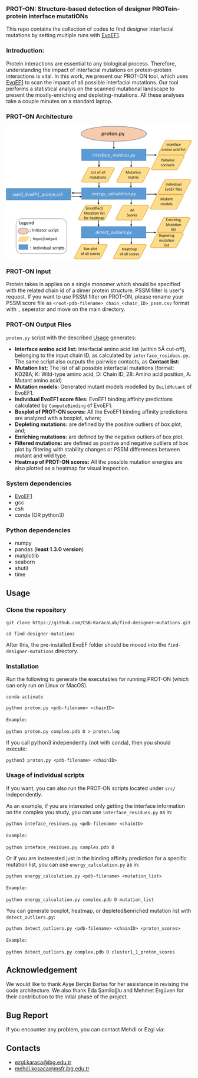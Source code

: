 ### PROT-ON: Structure-based detection of designer PROTein-protein interface mutatiONs

This repo contains the collection of codes to find designer interfacial mutations by setting multiple runs with [EvoEF1](https://github.com/tommyhuangthu/EvoEF). 

### Introduction: 
  Protein interactions are essential to any biological process. Therefore, understanding the impact of interfacial mutations on protein-protein interactions is vital. In this work, we present our PROT-ON tool, which uses [EvoEF1](https://github.com/tommyhuangthu/EvoEF) to scan the impact of all possible interfacial mutations. Our tool  performs a statistical analyis on the scanned mutational landscape to present the mostly-enriching and depleting-mutations. All these analyses take a couple minutes on a standard laptop.
### PROT-ON Architecture
<p align="center">
<img align="center" src="proton_code_architecture.png" alt="proton_code_architecture" width = "600" />
</p>

### PROT-ON Input
Protein takes in  applies on a single monomer which should be specified with the related chain id of a dimer protein structure. PSSM filter is user's request. If you want to use PSSM filter on PROT-ON, please rename your PSSM score file as `<root-pdb-filename>_chain_<chain_ID>_pssm.csv` format with `,` seperator and move on the main directory.
### PROT-ON Output Files
`proton.py` script with the described [Usage](https://github.com/CSB-KaracaLab/find-designer-mutations/tree/main#usage) generates: 
  * **Interface amino acid list:** Interfacial amino acid list (within 5Å cut-off), belonging to the input chain ID, as calculated by `interface_residues.py`. The same script also outputs the pairwise contacts, as **Contact list:**
  * **Mutation list:** The list of all possible interfacial mutations (format: KD28A; K: Wild-type amino acid, D: Chain ID, 28: Amino acid position, A: Mutant amino acid)
  * **Mutation models:** Generated mutant models modelled by `BuildMutant` of EvoEF1.
  * **Individual EvoEF1 score files:** EvoEF1 binding affinity predictions calculated by `ComputeBinding` of EvoEF1.
  * **Boxplot of PROT-ON scores:** All the EvoEF1 binding affinity predictions are analyzed with a boxplot, where;
  * **Depleting mutations:** are defined by the positive outliers of box plot, and;
  * **Enriching mutations:** are defined by the negative outliers of box plot. 
  * **Filtered mutations:** are defined as positive and negative outliers of box plot by filtering with stability changes or PSSM differences between mutant and wild type.
  * **Heatmap of PROT-ON scores:** All the possible mutation energies are also plotted as a heatmap for visual inspection.
### System dependencies
* [EvoEF1](https://github.com/tommyhuangthu/EvoEF)
* gcc
* csh
* conda (OR python3)
### Python dependencies
* numpy
* pandas (**least 1.3.0 version**)
* matplotlib
* seaborn
* shutil
* time
## Usage
### Clone the repository
```
git clone https://github.com/CSB-KaracaLab/find-designer-mutations.git
```
```
cd find-designer-mutations
```
After this, the pre-installed EvoEF folder should be moved into the `find-designer-mutations` directory.
### Installation
Run the following to generate the executables for running PROT-ON (which can only run on Linux or MacOS).
```
conda activate
```
```
python proton.py <pdb-filename> <chainID> 

Example:

python proton.py complex.pdb D > proton.log
```
If you call python3 independently (not with conda), then you should execute:
``` 
python3 proton.py <pdb-filename> <chainID>
```
### Usage of individual scripts
If you want, you can also run the PROT-ON scripts located under `src/` independently. 

As an example, if you are interested only getting the interface information on the complex you study, you can use `interface_residues.py` as in:
```
python inteface_residues.py <pdb-filename> <chainID> 

Example:

python inteface_residues.py complex.pdb D
```
Or if you are insterested just in the binding affinity prediction for a specific mutation list, you can use `energy_calculation.py` as in:
```
python energy_calculation.py <pdb-filename> <mutation_list> 

Example:

python energy_calculation.py complex.pdb D mutation_list
```
You can generate boxplot, heatmap, or depleted&enriched mutation list with `detect_outliers.py`:
```
python detect_outliers.py <pdb-filename> <chainID> <proton_scores>

Example:

python detect_outliers.py complex.pdb D cluster1_1_proton_scores
```
## Acknowledgement
We would like to thank Ayşe Berçin Barlas for her assistance in revising the code architecture. We also thank Eda Şamiloğlu and Mehmet Ergüven for their contribution to the intial phase of the project.
## Bug Report
If you encounter any problem, you can contact Mehdi or Ezgi via:
## Contacts
* ezgi.karaca@ibg.edu.tr
* mehdi.kosaca@msfr.ibg.edu.tr
